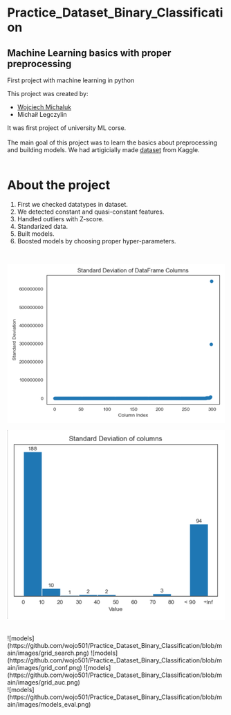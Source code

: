 # Practice_Dataset_Binary_Classification
## Machine Learning basics with proper preprocessing
 First project with machine learning in python
 
 This project was created by:
- [Wojciech Michaluk](https://github.com/wojo501)
- Michaił Legczylin

It was first project of university ML corse. <br/><br/>
The main goal of this project was to learn the basics about preprocessing and building models. We had artigicially made [dataset](https://www.kaggle.com/datasets/nextbigwhat/dataset-1) from Kaggle. <br/><br/>

# About the project
1) First we checked datatypes in dataset. 
2) We detected constant and quasi-constant features. 
3) Handled outliers with Z-score.
4) Standarized data.
5) Built models.
6) Boosted models by choosing proper hyper-parameters.

<br/>

![standard deviation dataset](https://github.com/wojo501/Practice_Dataset_Binary_Classification/blob/main/images/std_scatter.png)

![standard deviation dataset](https://github.com/wojo501/Practice_Dataset_Binary_Classification/blob/main/images/std_columns.png)

<br/>
![models](https://github.com/wojo501/Practice_Dataset_Binary_Classification/blob/main/images/grid_search.png)
![models](https://github.com/wojo501/Practice_Dataset_Binary_Classification/blob/main/images/grid_conf.png)
![models](https://github.com/wojo501/Practice_Dataset_Binary_Classification/blob/main/images/grid_auc.png)

<br/>
![models](https://github.com/wojo501/Practice_Dataset_Binary_Classification/blob/main/images/models_eval.png)
